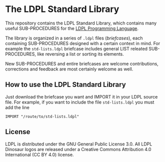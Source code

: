 # The LDPL Standard Library

This repository contains the LDPL Standard Library, which contains many
useful SUB-PROCEDURES for the
[LDPL Programming Language](https://github.com/lartu/ldpl).

The library is organized in a series of `.ldpl` files (*briefcases*),
each containing
SUB-PROCEDURES designed with a certain context in mind. For example the
`std-lists.ldpl` briefcase includes general LIST releated SUB-PROCEDURES,
like reversing a list or sorting its elements.

New SUB-PROCEDURES and entire briefcases are welcome contributions,
corrections and feedback are most certainly welcome as well.

## How to use the LDPL Standard Library

Just download the briefcase you want and IMPORT it in your LDPL source file.
For example, if you want to include the file `std-lists.ldpl` you must add
the line

`IMPORT "/route/to/std-lists.ldpl"`

## License

LDPL is distributed under the GNU General Public License 3.0. All LDPL Dinosaur logos are released under a Creative Commons Attribution 4.0 International (CC BY 4.0) license.
